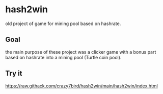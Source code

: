 # hash2win
old project of game for mining pool based on hashrate.

## Goal
the main purpose of these project was a clicker game with a bonus part based on hashrate into a mining pool (Turtle coin pool).

## Try it 
https://raw.githack.com/crazy7bird/hash2win/main/hash2win/index.html
